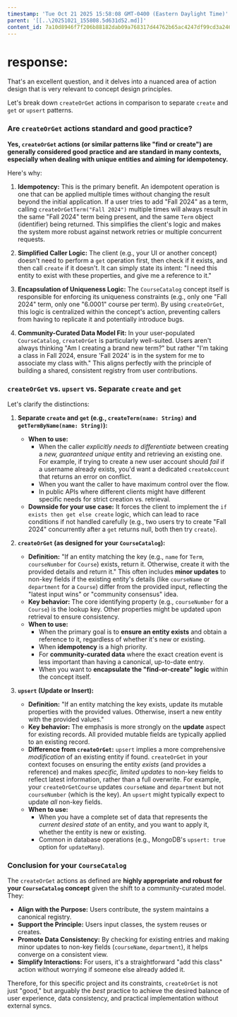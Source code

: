 ```yaml
---
timestamp: 'Tue Oct 21 2025 15:58:08 GMT-0400 (Eastern Daylight Time)'
parent: '[[..\20251021_155808.5d631d52.md]]'
content_id: 7a10d8946f7f206b88182dab09a768317d44762b65ac4247df99cd3a246b8abe
---
```


# response:

That's an excellent question, and it delves into a nuanced area of action design that is very relevant to concept design principles.

Let's break down `createOrGet` actions in comparison to separate `create` and `get` or `upsert` patterns.

### Are `createOrGet` actions standard and good practice?

**Yes, `createOrGet` actions (or similar patterns like "find or create") are generally considered good practice and are standard in many contexts, especially when dealing with unique entities and aiming for idempotency.**

Here's why:

1. **Idempotency:** This is the primary benefit. An idempotent operation is one that can be applied multiple times without changing the result beyond the initial application. If a user tries to add "Fall 2024" as a term, calling `createOrGetTerm("Fall 2024")` multiple times will always result in the same "Fall 2024" term being present, and the same `Term` object (identifier) being returned. This simplifies the client's logic and makes the system more robust against network retries or multiple concurrent requests.

2. **Simplified Caller Logic:** The client (e.g., your UI or another concept) doesn't need to perform a `get` operation first, then check if it exists, and then call `create` if it doesn't. It can simply state its intent: "I need this entity to exist with these properties, and give me a reference to it."

3. **Encapsulation of Uniqueness Logic:** The `CourseCatalog` concept itself is responsible for enforcing its uniqueness constraints (e.g., only one "Fall 2024" term, only one "6.0001" course per term). By using `createOrGet`, this logic is centralized within the concept's action, preventing callers from having to replicate it and potentially introduce bugs.

4. **Community-Curated Data Model Fit:** In your user-populated `CourseCatalog`, `createOrGet` is particularly well-suited. Users aren't always thinking "Am I creating a brand new term?" but rather "I'm taking a class in Fall 2024, ensure 'Fall 2024' is in the system for me to associate my class with." This aligns perfectly with the principle of building a shared, consistent registry from user contributions.

### `createOrGet` vs. `upsert` vs. Separate `create` and `get`

Let's clarify the distinctions:

1. **Separate `create` and `get` (e.g., `createTerm(name: String)` and `getTermByName(name: String)`):**
   * **When to use:**
     * When the caller *explicitly needs to differentiate* between creating a *new, guaranteed unique* entity and retrieving an existing one. For example, if trying to create a new user account should *fail* if a username already exists, you'd want a dedicated `createAccount` that returns an error on conflict.
     * When you want the caller to have maximum control over the flow.
     * In public APIs where different clients might have different specific needs for strict creation vs. retrieval.
   * **Downside for your use case:** It forces the client to implement the `if exists then get else create` logic, which can lead to race conditions if not handled carefully (e.g., two users try to create "Fall 2024" concurrently after a `get` returns null, both then try `create`).

2. **`createOrGet` (as designed for your `CourseCatalog`):**
   * **Definition:** "If an entity matching the key (e.g., `name` for `Term`, `courseNumber` for `Course`) exists, return it. Otherwise, create it with the provided details and return it." This often includes **minor updates** to non-key fields if the existing entity's details (like `courseName` or `department` for a `Course`) differ from the provided input, reflecting the "latest input wins" or "community consensus" idea.
   * **Key behavior:** The core identifying property (e.g., `courseNumber` for a `Course`) is the lookup key. Other properties might be updated upon retrieval to ensure consistency.
   * **When to use:**
     * When the primary goal is to **ensure an entity exists** and obtain a reference to it, regardless of whether it's new or existing.
     * When **idempotency** is a high priority.
     * For **community-curated data** where the exact creation event is less important than having a canonical, up-to-date entry.
     * When you want to **encapsulate the "find-or-create" logic** within the concept itself.

3. **`upsert` (Update or Insert):**
   * **Definition:** "If an entity matching the key exists, update its mutable properties with the provided values. Otherwise, insert a new entity with the provided values."
   * **Key behavior:** The emphasis is more strongly on the **update** aspect for existing records. All provided mutable fields are typically applied to an existing record.
   * **Difference from `createOrGet`:** `upsert` implies a more comprehensive *modification* of an existing entity if found. `createOrGet` in your context focuses on ensuring the entity *exists* (and provides a reference) and makes *specific, limited updates* to non-key fields to reflect latest information, rather than a full overwrite. For example, your `createOrGetCourse` updates `courseName` and `department` but not `courseNumber` (which is the key). An `upsert` might typically expect to update *all* non-key fields.
   * **When to use:**
     * When you have a complete set of data that represents the *current desired state* of an entity, and you want to apply it, whether the entity is new or existing.
     * Common in database operations (e.g., MongoDB's `upsert: true` option for `updateMany`).

### Conclusion for your `CourseCatalog`

The `createOrGet` actions as defined are **highly appropriate and robust for your `CourseCatalog` concept** given the shift to a community-curated model. They:

* **Align with the Purpose:** Users contribute, the system maintains a canonical registry.
* **Support the Principle:** Users input classes, the system reuses or creates.
* **Promote Data Consistency:** By checking for existing entries and making minor updates to non-key fields (`courseName`, `department`), it helps converge on a consistent view.
* **Simplify Interactions:** For users, it's a straightforward "add this class" action without worrying if someone else already added it.

Therefore, for this specific project and its constraints, `createOrGet` is not just "good," but arguably the *best* practice to achieve the desired balance of user experience, data consistency, and practical implementation without external syncs.
